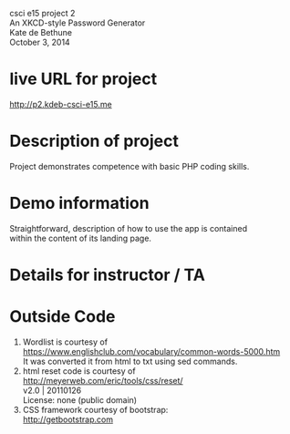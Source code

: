 csci e15 project 2 <br />
An XKCD-style Password Generator<br />
Kate de Bethune <br />
October 3, 2014<br />

# live URL for project
http://p2.kdeb-csci-e15.me

# Description of project
Project demonstrates competence with basic PHP coding skills. <br />

# Demo information
Straightforward, description of how to use the app is contained <br />
within the content of its landing page. <br />

# Details for instructor / TA

# Outside Code
1. Wordlist is courtesy of https://www.englishclub.com/vocabulary/common-words-5000.htm <br />
It was converted it from html to txt using sed commands. <br />
2. html reset code is courtesy of <br />
   http://meyerweb.com/eric/tools/css/reset/ <br />
   v2.0 | 20110126 <br />
   License: none (public domain) <br />
3. CSS framework courtesy of bootstrap: <br />
	http://getbootstrap.com <br />
  

